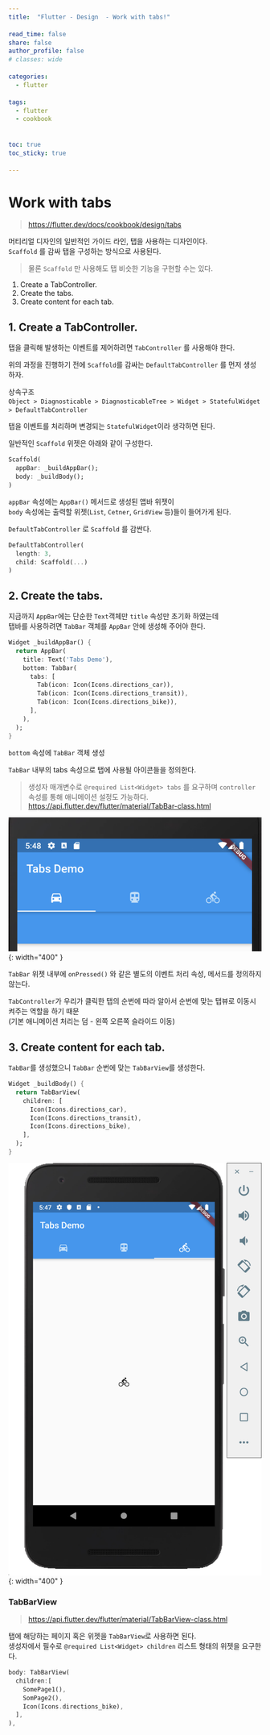 ```yaml
---
title:  "Flutter - Design  - Work with tabs!"

read_time: false
share: false
author_profile: false
# classes: wide

categories:
  - flutter

tags:
  - flutter
  - cookbook


toc: true
toc_sticky: true

---
```


# Work with tabs

> https://flutter.dev/docs/cookbook/design/tabs

머티리얼 디자인의 일반적인 가이드 라인, 탭을 사용하는 디자인이다.  
`Scaffold` 를 감싸 탭을 구성하는 방식으로 사용된다.  

> 물론 `Scaffold` 만 사용해도 탭 비슷한 기능을 구현할 수는 있다.  

1. Create a TabController.  
2. Create the tabs.  
3. Create content for each tab.  

## 1. Create a TabController.

탭을 클릭해 발생하는 이벤트를 제어하려면 `TabController` 를 사용해야 한다.  

위의 과정을 진행하기 전에 `Scaffold`를 감싸는 `DefaultTabController` 를 먼저 생성하자.  

상속구조  
`Object > Diagnosticable > DiagnosticableTree > Widget > StatefulWidget > DefaultTabController`  

탭을 이벤트를 처리하며 변경되는 `StatefulWidget`이라 생각하면 된다.  

일반적인 `Scaffold` 위젯은 아래와 같이 구성한다.  

```dart
Scaffold(
  appBar: _buildAppBar();
  body: _buildBody();
)
```

`appBar` 속성에는 `AppBar()` 메서드로 생성된 앱바 위젯이  
`body` 속성에는 출력할 위젯(`List`, `Cetner`, `GridView` 등)들이 들어가게 된다.  

`DefaultTabController` 로 `Scaffold` 를 감싼다.  

```dart
DefaultTabController(
  length: 3,
  child: Scaffold(...)
)
```
  
## 2. Create the tabs.   

지금까지 `AppBar`에는 단순한 `Text`객체만 `title` 속성만 초기화 하였는데  
탭바를 사용하려면 `TabBar` 객체를 `AppBar` 안에 생성해 주어야 한다.  

```dart
Widget _buildAppBar() {
  return AppBar(
    title: Text('Tabs Demo'),
    bottom: TabBar(
      tabs: [
        Tab(icon: Icon(Icons.directions_car)),
        Tab(icon: Icon(Icons.directions_transit)),
        Tab(icon: Icon(Icons.directions_bike)),
      ],
    ),
  );
}
```

`bottom` 속성에 `TabBar` 객체 생성  

`TabBar` 내부의 tabs 속성으로 탭에 사용될 아이콘들을 정의한다.  
> 생성자 매개변수로 `@required List<Widget> tabs` 를 요구하며 `controller` 속성를 통해 애니메이션 설정도 가능하다.  
> https://api.flutter.dev/flutter/material/TabBar-class.html

![flutter9](/assets/flutter/flutter9.png){: width="400" }  

`TabBar` 위젯 내부에 `onPressed()` 와 같은 별도의 이벤트 처리 속성, 메서드를 정의하지 않는다.

`TabController`가 우리가 클릭한 탭의 순번에 따라 알아서 순번에 맞는 탭뷰로 이동시켜주는 역할을 하기 때문  
(기본 애니메이션 처리는 덤 - 왼쪽 오른쪽 슬라이드 이동)  

## 3. Create content for each tab.  

`TabBar`를 생성했으니 `TabBar` 순번에 맞는 `TabBarView`를 생성한다.  

```dart
Widget _buildBody() {
  return TabBarView(
    children: [
      Icon(Icons.directions_car),
      Icon(Icons.directions_transit),
      Icon(Icons.directions_bike),
    ],
  );
}
```

![flutter10](/assets/flutter/flutter10.png){: width="400" }  


### TabBarView

> https://api.flutter.dev/flutter/material/TabBarView-class.html

탭에 해당하는 페이지 혹은 위젯을 `TabBarView`로 사용하면 된다.  
생성자에서 필수로 `@required List<Widget> children` 리스트 형태의 위젯을 요구한다.  

```dart
body: TabBarView(
  children:[
    SomePage1(),
    SomPage2(),
    Icon(Icons.directions_bike),
  ],
),
```